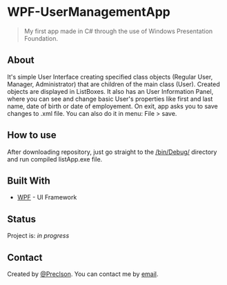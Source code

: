 # WPF-UserManagementApp
>My first app made in C# through the use of Windows Presentation Foundation. 


## About
It's simple User Interface creating specified class objects (Regular User, Manager, Administrator) that are children of the main class (User). Created objects are displayed in ListBoxes. It also has an User Information Panel, where you can see and change basic User's properties like first and last name, date of birth or date of employement.
On exit, app asks you to save changes to .xml file. You can also do it in menu: File > save. 

## How to use
After downloading repository, just go straight to the [/bin/Debug/](https://github.com/Preclson/WPF-UserManagementApp/tree/master/bin/Debug) directory and run compiled listApp.exe file.

## Built With
* [WPF](https://docs.microsoft.com/en-us/visualstudio/designers/getting-started-with-wpf?view=vs-2019) - UI Framework

## Status
Project is: _in progress_

## Contact
Created by [@Preclson](https://github.com/Preclson). You can contact me by [email](mailto:reclikp@gmail.com?subject=[GitHub]%20WPF-UserManagementApp).
